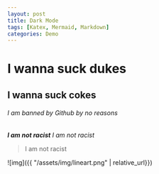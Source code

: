```yaml
---
layout: post
title: Dark Mode
tags: [Katex, Mermaid, Markdown]
categories: Demo
---
```

# I wanna suck dukes
## I wanna suck cokes
###### I am banned by Github by no reasons
***I am not racist***
*I am not racist*
> I am not racist

![img]({{ "/assets/img/lineart.png" | relative_url}})